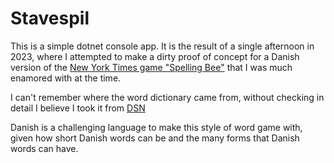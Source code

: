 # Stavespil

This is a simple dotnet console app. It is the result of a single afternoon in 2023, where I attempted to make a dirty proof of concept for a Danish version of the [New York Times game "Spelling Bee"](https://www.nytimes.com/puzzles/spelling-bee) that I was much enamored with at the time.

I can't remember where the word dictionary came from, without checking in detail I believe I took it from [DSN](https://dsn.dk/ordboeger/retskrivningsordbogen/ro-elektronisk-og-som-bog/)

Danish is a challenging language to make this style of word game with, given how short Danish words can be and the many forms that Danish words can have.